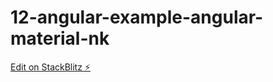 # 12-angular-example-angular-material-nk

[Edit on StackBlitz ⚡️](https://stackblitz.com/edit/angular-ivy-ukywyx)